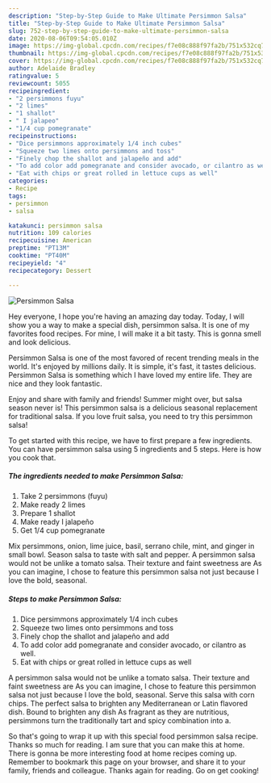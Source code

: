 ```yaml
---
description: "Step-by-Step Guide to Make Ultimate Persimmon Salsa"
title: "Step-by-Step Guide to Make Ultimate Persimmon Salsa"
slug: 752-step-by-step-guide-to-make-ultimate-persimmon-salsa
date: 2020-08-06T09:54:05.010Z
image: https://img-global.cpcdn.com/recipes/f7e08c888f97fa2b/751x532cq70/persimmon-salsa-recipe-main-photo.jpg
thumbnail: https://img-global.cpcdn.com/recipes/f7e08c888f97fa2b/751x532cq70/persimmon-salsa-recipe-main-photo.jpg
cover: https://img-global.cpcdn.com/recipes/f7e08c888f97fa2b/751x532cq70/persimmon-salsa-recipe-main-photo.jpg
author: Adelaide Bradley
ratingvalue: 5
reviewcount: 5055
recipeingredient:
- "2 persimmons fuyu"
- "2 limes"
- "1 shallot"
- " I jalapeo"
- "1/4 cup pomegranate"
recipeinstructions:
- "Dice persimmons approximately 1/4 inch cubes"
- "Squeeze two limes onto persimmons and toss"
- "Finely chop the shallot and jalapeño and add"
- "To add color add pomegranate and consider avocado, or cilantro as well."
- "Eat with chips or great rolled in lettuce cups as well"
categories:
- Recipe
tags:
- persimmon
- salsa

katakunci: persimmon salsa 
nutrition: 109 calories
recipecuisine: American
preptime: "PT13M"
cooktime: "PT40M"
recipeyield: "4"
recipecategory: Dessert

---
```



![Persimmon Salsa](https://img-global.cpcdn.com/recipes/f7e08c888f97fa2b/751x532cq70/persimmon-salsa-recipe-main-photo.jpg)

Hey everyone, I hope you're having an amazing day today. Today, I will show you a way to make a special dish, persimmon salsa. It is one of my favorites food recipes. For mine, I will make it a bit tasty. This is gonna smell and look delicious.

Persimmon Salsa is one of the most favored of recent trending meals in the world. It's enjoyed by millions daily. It is simple, it's fast, it tastes delicious. Persimmon Salsa is something which I have loved my entire life. They are nice and they look fantastic.

Enjoy and share with family and friends! Summer might over, but salsa season never is! This persimmon salsa is a delicious seasonal replacement for traditional salsa. If you love fruit salsa, you need to try this persimmon salsa!


To get started with this recipe, we have to first prepare a few ingredients. You can have persimmon salsa using 5 ingredients and 5 steps. Here is how you cook that.

<!--inarticleads1-->

##### The ingredients needed to make Persimmon Salsa:

1. Take 2 persimmons (fuyu)
1. Make ready 2 limes
1. Prepare 1 shallot
1. Make ready  I jalapeño
1. Get 1/4 cup pomegranate


Mix persimmons, onion, lime juice, basil, serrano chile, mint, and ginger in small bowl. Season salsa to taste with salt and pepper. A persimmon salsa would not be unlike a tomato salsa. Their texture and faint sweetness are As you can imagine, I chose to feature this persimmon salsa not just because I love the bold, seasonal. 

<!--inarticleads2-->

##### Steps to make Persimmon Salsa:

1. Dice persimmons approximately 1/4 inch cubes
1. Squeeze two limes onto persimmons and toss
1. Finely chop the shallot and jalapeño and add
1. To add color add pomegranate and consider avocado, or cilantro as well.
1. Eat with chips or great rolled in lettuce cups as well


A persimmon salsa would not be unlike a tomato salsa. Their texture and faint sweetness are As you can imagine, I chose to feature this persimmon salsa not just because I love the bold, seasonal. Serve this salsa with corn chips. The perfect salsa to brighten any Mediterranean or Latin flavored dish. Bound to brighten any dish As fragrant as they are nutritious, persimmons turn the traditionally tart and spicy combination into a. 

So that's going to wrap it up with this special food persimmon salsa recipe. Thanks so much for reading. I am sure that you can make this at home. There is gonna be more interesting food at home recipes coming up. Remember to bookmark this page on your browser, and share it to your family, friends and colleague. Thanks again for reading. Go on get cooking!
